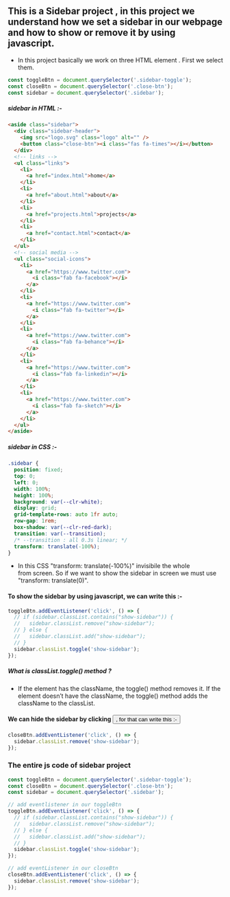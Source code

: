 ## This is a Sidebar project , in this project we understand how we set a sidebar in our webpage and how to show or remove it by using javascript.

- In this project basically we work on three HTML element . First we select them.

```js
const toggleBtn = document.querySelector('.sidebar-toggle');
const closeBtn = document.querySelector('.close-btn');
const sidebar = document.querySelector('.sidebar');
```

##### sidebar in HTML :-

```html
<aside class="sidebar">
  <div class="sidebar-header">
    <img src="logo.svg" class="logo" alt="" />
    <button class="close-btn"><i class="fas fa-times"></i></button>
  </div>
  <!-- links -->
  <ul class="links">
    <li>
      <a href="index.html">home</a>
    </li>
    <li>
      <a href="about.html">about</a>
    </li>
    <li>
      <a href="projects.html">projects</a>
    </li>
    <li>
      <a href="contact.html">contact</a>
    </li>
  </ul>
  <!-- social media -->
  <ul class="social-icons">
    <li>
      <a href="https://www.twitter.com">
        <i class="fab fa-facebook"></i>
      </a>
    </li>
    <li>
      <a href="https://www.twitter.com">
        <i class="fab fa-twitter"></i>
      </a>
    </li>
    <li>
      <a href="https://www.twitter.com">
        <i class="fab fa-behance"></i>
      </a>
    </li>
    <li>
      <a href="https://www.twitter.com">
        <i class="fab fa-linkedin"></i>
      </a>
    </li>
    <li>
      <a href="https://www.twitter.com">
        <i class="fab fa-sketch"></i>
      </a>
    </li>
  </ul>
</aside>
```

##### sidebar in CSS :-

```css
.sidebar {
  position: fixed;
  top: 0;
  left: 0;
  width: 100%;
  height: 100%;
  background: var(--clr-white);
  display: grid;
  grid-template-rows: auto 1fr auto;
  row-gap: 1rem;
  box-shadow: var(--clr-red-dark);
  transition: var(--transition);
  /* --transition : all 0.3s linear; */
  transform: translate(-100%);
}
```

- In this CSS "transform: translate(-100%)" invisibile the whole <aside class="sidebar"> from screen. So if we want to show the sidebar in screen we must use "transform: translate(0)".

#### To show the sidebar by using javascript, we can write this :-

```js
toggleBtn.addEventListener('click', () => {
  // if (sidebar.classList.contains("show-sidebar")) {
  //   sidebar.classList.remove("show-sidebar");
  // } else {
  //   sidebar.classList.add("show-sidebar");
  // }
  sidebar.classList.toggle('show-sidebar');
});
```

##### What is classList.toggle() method ?

- If the element has the className, the toggle() method removes it. If the element doesn’t have the className, the toggle() method adds the className to the classList.

#### We can hide the sidebar by clicking <button class="close-btn"> , for that can write this :-

```js
closeBtn.addEventListener('click', () => {
  sidebar.classList.remove('show-sidebar');
});
```

### The entire js code of sidebar project

```js
const toggleBtn = document.querySelector('.sidebar-toggle');
const closeBtn = document.querySelector('.close-btn');
const sidebar = document.querySelector('.sidebar');

// add eventlistener in our toggleBtn
toggleBtn.addEventListener('click', () => {
  // if (sidebar.classList.contains("show-sidebar")) {
  //   sidebar.classList.remove("show-sidebar");
  // } else {
  //   sidebar.classList.add("show-sidebar");
  // }
  sidebar.classList.toggle('show-sidebar');
});

// add eventListener in our closeBtn
closeBtn.addEventListener('click', () => {
  sidebar.classList.remove('show-sidebar');
});
```
